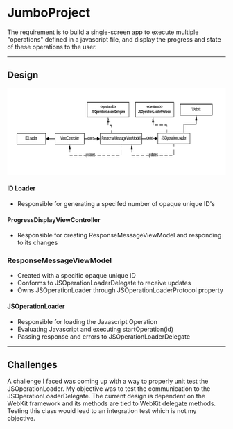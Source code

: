 # JumboProject

The requirement is to build a single-screen app to execute multiple "operations" defined in a javascript file, and display the progress and state of these operations to the user.
_______________________
## Design
<img src="/imgs/JS Operation Loading v2.png"  width="750" height="200"> 

#### ID Loader
- Responsible for generating a specifed number of opaque unique ID's
#### ProgressDisplayViewController
- Responsible for creating ResponseMessageViewModel and responding to its changes
### ResponseMessageViewModel
- Created with a specific opaque unique ID
- Conforms to JSOperationLoaderDelegate to receive updates
- Owns JSOperationLoader through JSOperationLoaderProtocol property
#### JSOperationLoader
- Responsible for loading the Javascript Operation
- Evaluating Javascript and executing startOperation(id)
- Passing response and errors to JSOperationLoaderDelegate
_______________________
## Challenges
A challenge I faced was coming up with a way to properly unit test the JSOperationLoader. My objective was to test the communication to the JSOperationLoaderDelegate. The current design is dependent on the WebKit framework and its methods are tied to WebKit delegate methods. Testing this class would lead to an integration test which is not my objective.

